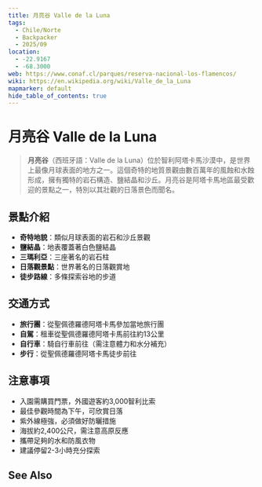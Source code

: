 ```yaml
---
title: 月亮谷 Valle de la Luna
tags:
  - Chile/Norte
  - Backpacker
  - 2025/09
location:
  - -22.9167
  - -68.3000
web: https://www.conaf.cl/parques/reserva-nacional-los-flamencos/
wiki: https://en.wikipedia.org/wiki/Valle_de_la_Luna
mapmarker: default
hide_table_of_contents: true
---
```


月亮谷 Valle de la Luna
======================

> **月亮谷**（西班牙語：Valle de la Luna）位於智利阿塔卡馬沙漠中，是世界上最像月球表面的地方之一。這個奇特的地質景觀由數百萬年的風蝕和水蝕形成，擁有獨特的岩石構造、鹽結晶和沙丘。月亮谷是阿塔卡馬地區最受歡迎的景點之一，特別以其壯觀的日落景色而聞名。

## 景點介紹
- **奇特地貌**：類似月球表面的岩石和沙丘景觀
- **鹽結晶**：地表覆蓋著白色鹽結晶
- **三瑪利亞**：三座著名的岩石柱
- **日落觀景點**：世界著名的日落觀賞地
- **徒步路線**：多條探索谷地的步道

## 交通方式
- **旅行團**：從聖佩德羅德阿塔卡馬參加當地旅行團
- **自駕**：租車從聖佩德羅德阿塔卡馬前往約13公里
- **自行車**：騎自行車前往（需注意體力和水分補充）
- **步行**：從聖佩德羅德阿塔卡馬徒步前往

## 注意事項
- 入園需購買門票，外國遊客約3,000智利比索
- 最佳參觀時間為下午，可欣賞日落
- 紫外線極強，必須做好防曬措施
- 海拔約2,400公尺，需注意高原反應
- 攜帶足夠的水和防風衣物
- 建議停留2-3小時充分探索

See Also
--------